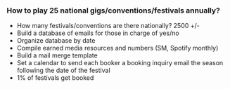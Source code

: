 


### How to play 25 national gigs/conventions/festivals annually?
- How many festivals/conventions are there nationally? 2500 +/-
- Build a database of emails for those in charge of yes/no
- Organize database by date
- Compile earned media resources and numbers (SM, Spotify monthly)
- Build a mail merge template
- Set a calendar to send each booker a booking inquiry email the season following the date of the festival
- 1% of festivals get booked
